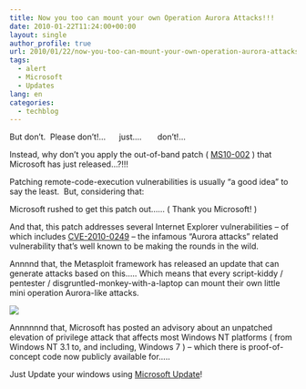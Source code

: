 ```yaml
---
title: Now you too can mount your own Operation Aurora Attacks!!!
date: 2010-01-22T11:24:00+00:00
layout: single
author_profile: true
url: 2010/01/22/now-you-too-can-mount-your-own-operation-aurora-attacks/
tags:
  - alert
  - Microsoft
  - Updates
lang: en
categories: 
  - techblog
---
```

But don’t.  Please don’t!…      just….       don’t!…

Instead, why don’t you apply the out-of-band patch ( [MS10-002](http://www.sophos.com/support/knowledgebase/article/68020.html) ) that Microsoft has just released…?!!!

Patching remote-code-execution vulnerabilities is usually “a good idea” to say the least.  But, considering that:

Microsoft rushed to get this patch out…… ( Thank you Microsoft! )

And that, this patch addresses several Internet Explorer vulnerabilities – of which includes [CVE-2010-0249](http://cve.mitre.org/cgi-bin/cvename.cgi?name=CVE-2010-0249) – the infamous “Aurora attacks” related vulnerability that’s well known to be making the rounds in the wild.

Annnnd that, the Metasploit framework has released an update that can generate attacks based on this….. Which means that every script-kiddy / pentester / disgruntled-monkey-with-a-laptop can mount their own little mini operation Aurora-like attacks.

[![](http://3.bp.blogspot.com/_vaUVXcmC3OI/S1mCfVOatwI/AAAAAAAAAuI/46OMc-OEuqg/s400/metasploit.png)](http://3.bp.blogspot.com/_vaUVXcmC3OI/S1mCfVOatwI/AAAAAAAAAuI/46OMc-OEuqg/s1600-h/metasploit.png)

Annnnnnd that, Microsoft has posted an advisory about an unpatched elevation of privilege attack that affects most Windows NT platforms ( from Windows NT 3.1 to, and including, Windows 7 ) – which there is proof-of-concept code now publicly available for…..

Just Update your windows using [Microsoft Update](http://update.microsoft.com/microsoftupdate)!